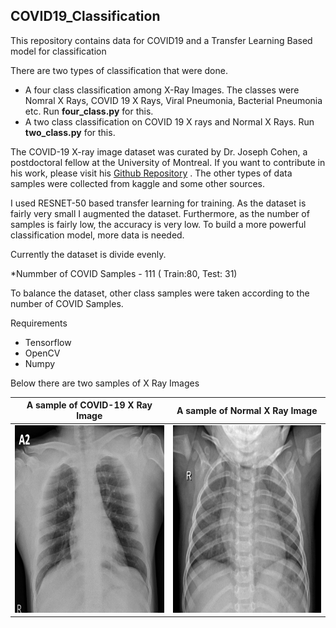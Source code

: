 ## COVID19_Classification
This repository contains data for COVID19 and a Transfer Learning Based model for classification

There are two types of classification that were done.

* A four class classification among X-Ray Images. The classes were Nomral X Rays, COVID 19 X Rays, Viral Pneumonia, Bacterial Pneumonia etc. Run <b>four_class.py</b> for this.  
* A two class classification on COVID 19 X rays and Normal X Rays. Run <b>two_class.py</b> for this.

The COVID-19 X-ray image dataset was curated by Dr. Joseph Cohen, a postdoctoral fellow at the University of Montreal. If you want to contribute in his work, please visit his [Github Repository](https://github.com/ieee8023/covid-chestxray-dataset) . The other types of data samples were collected from kaggle and some other sources. 

I used RESNET-50 based transfer learning for training. As the dataset is fairly very small I augmented the dataset. Furthermore, as the number of samples is fairly low, the accuracy is very low. To build a more powerful classification model, more data is needed.

Currently the dataset is divide evenly. 

*Nummber of COVID Samples - 111 ( Train:80, Test: 31) 

To balance the dataset, other class samples were taken according to the number of COVID Samples. 


Requirements
- Tensorflow
- OpenCV
- Numpy

Below there are two samples of X Ray Images 



A sample of COVID-19 X Ray Image           |  A sample of Normal X Ray Image 
:-------------------------:|:-------------------------:
<img src="covid_case.png" width="300" height="300"> |  <img src="normal_case.jpeg" width="300" height="300">
